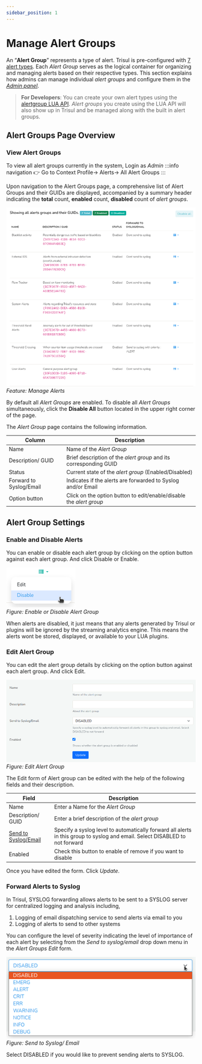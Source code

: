 ```yaml
---
sidebar_position: 1
---
```


# Manage Alert Groups

An “**Alert Group**” represents a type of alert. Trisul is pre-configured with [7 alert types](/docs/ug/alerts/#types-of-alerts-in-trisul). Each *Alert Group* serves as the logical container for organizing and managing alerts based on their respective types. This section explains how admins can manage individual *alert groups* and configure them in the [*Admin panel*](/docs/ag/ui/adminlayout).


> **For Developers**: You can create your own alert types using the [alertgroup LUA API](/docs/lua/alert_group). *Alert groups* you create using the LUA API will also show up in Trisul and be managed along with the built in alert groups.

## Alert Groups Page Overview

### View Alert Groups

To view all alert groups currently in the system, Login as *Admin*
:::info navigation
:point_right: Go to Context Profile-> Alerts-> All Alert Groups
:::

Upon navigation to the Alert Groups page, a comprehensive list of Alert Groups and their GUIDs are displayed, accompanied by a summary header indicating the **total** count, **enabled** count, **disabled** count of *alert groups*. 

![](image/managealerts.png)
*Feature: Manage Alerts*

By default all *Alert Groups* are enabled. To disable all *Alert Groups* simultaneously, click the **Disable All** button located in the upper right corner of the page. 

The *Alert Group* page contains the following information.

| Column                      | Description                                                         |
|-----------------------------|---------------------------------------------------------------------|
| Name                        | Name of the *Alert Group*                                           |
| Description/ GUID           | Brief description of the *alert group* and its corresponding GUID   |
| Status                      | Current state of the *alert group* (Enabled/Disabled)               |
| Forward to Syslog/Email     | Indicates if the alerts are forwarded to Syslog and/or Email        |
| Option button               | Click on the option button to edit/enable/disable the *alert group* |

## Alert Group Settings

### Enable and Disable Alerts

You can enable or disable each alert group by clicking on the option button against each alert group. And click Disable or Enable. 

![](image/enableordisable_alertgroup.png)  
*Figure: Enable or Disable Alert Group*

When alerts are disabled, it just means that any alerts generated by 
Trisul or plugins will be ignored by the streaming analytics engine. 
This means the alerts wont be stored, displayed, or available to your LUA plugins.

### Edit Alert Group

You can edit the alert group details by clicking on the option button against each alert group. And click Edit.

![](image/editalertgroup.png)  
*Figure: Edit Alert Group*

The Edit form of Alert group can be edited with the help of the following fields and their description.

| Field                                                                  | Description                        |
|------------------------------------------------------------------------|------------------------------------|
| Name                                                                   | Enter a Name for the *Alert Group* |
| Description/ GUID                                                      | Enter a brief description of the *alert group*                                                                                                        |
| [Send to Syslog/Email](/docs/ug/alerts/manage#forward-alerts-to-syslog)| Specify a syslog level to automatically forward all alerts in this group to syslog and email. Select DISABLED to not forward                           |
| Enabled                                                                | Check this button to enable of remove if you want to disable                                                                                            |

Once you have edited the form. Click *Update*.
 

### Forward Alerts to Syslog

In Trisul, SYSLOG forwarding allows alerts to be sent to a SYSLOG server for centralized logging and analysis including,

1. Logging of email dispatching service to send alerts via email to you
2. Logging of alerts to send to other systems

You can configure the level of severity indicating the level of importance of each alert by selecting from the *Send to syslog/email* drop down menu in the *Alert Groups Edit* form.

![](image/sendtosyslogemail.png)  
*Figure: Send to Syslog/ Email*

Select DISABLED if you would like to prevent sending alerts to SYSLOG.